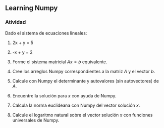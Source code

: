 ## Learning Numpy

### Atividad

Dado el sistema de ecuaciones lineales:

1. 2x + y = 5
2. -x + y = 2

3. Forme el sistema matricial $Ax=b$ equivalente.
4. Cree los arreglos Numpy correspondientes a la matriz $A$ y el vector $b$.
5. Calcule con Numpy el determinante y autovalores (sin autovectores) de $A$.
6. Encuentre la solución para $x$ con ayuda de Numpy.
7. Calcula la norma euclideana con Numpy del vector solución $x$.
8. Calcule el logaritmo natural sobre el vector solución $x$ con funciones universales de Numpy.
